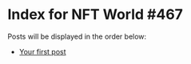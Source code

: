 # Index for NFT World #467
Posts will be displayed in the order below:

- [Your first post](./001-first.md)

